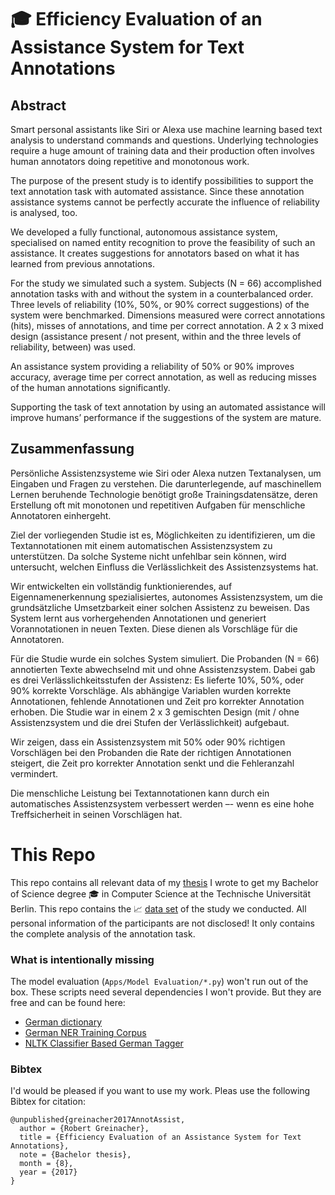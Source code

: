 # 🎓 Efficiency Evaluation of an Assistance System for Text Annotations

## Abstract

Smart personal assistants like Siri or Alexa use machine learning based text analysis to understand commands and questions. Underlying technologies require a huge amount of training data and their production often involves human annotators doing repetitive and monotonous work.The purpose of the present study is to identify possibilities to support the text annotation task with automated assistance. Since these annotation assistance systems cannot be perfectly accurate the influence of reliability is analysed, too.We developed a fully functional, autonomous assistance system, specialised on named entity recognition to prove the feasibility of such an assistance. It creates suggestions for annotators based on what it has learned from previous annotations.For the study we simulated such a system. Subjects (N = 66) accomplished annotation tasks with and without the system in a counterbalanced order. Three levels of reliability (10%, 50%, or 90% correct suggestions) of the system were benchmarked. Dimensions measured were correct annotations (hits), misses of annotations, and time per correct annotation. A 2 x 3 mixed design (assistance present / not present, within and the three levels of reliability, between) was used.An assistance system providing a reliability of 50% or 90% improves accuracy, average time per correct annotation, as well as reducing misses of the human annotations significantly.Supporting the task of text annotation by using an automated assistance will improve humans’ performance if the suggestions of the system are mature.

## Zusammenfassung

Persönliche Assistenzsysteme wie Siri oder Alexa nutzen Textanalysen, um Eingaben und Fragen zu verstehen. Die darunterlegende, auf maschinellem Lernen beruhende Technologie benötigt große Trainingsdatensätze, deren Erstellung oft mit monotonen und repetitiven Aufgaben für menschliche Annotatoren einhergeht.

Ziel der vorliegenden Studie ist es, Möglichkeiten zu identifizieren, um die Textannotationen mit einem automatischen Assistenzsystem zu unterstützen. Da solche Systeme nicht unfehlbar sein können, wird untersucht, welchen Einfluss die Verlässlichkeit des Assistenzsystems hat.

Wir entwickelten ein vollständig funktionierendes, auf Eigennamenerkennung spezialisiertes, autonomes Assistenzsystem, um die grundsätzliche Umsetzbarkeit einer solchen Assistenz zu beweisen. Das System lernt aus vorhergehenden Annotationen und generiert Vorannotationen in neuen Texten. Diese dienen als Vorschläge für die Annotatoren.

Für die Studie wurde ein solches System simuliert. Die Probanden (N = 66) annotierten Texte abwechselnd mit und ohne Assistenzsystem. Dabei gab es drei Verlässlichkeitsstufen der Assistenz: Es lieferte 10%, 50%, oder 90% korrekte Vorschläge. Als abhängige Variablen wurden korrekte Annotationen, fehlende Annotationen und Zeit pro korrekter Annotation erhoben. Die Studie war in einem 2 x 3 gemischten Design (mit / ohne Assistenzsystem und die drei Stufen der Verlässlichkeit) aufgebaut.

Wir zeigen, dass ein Assistenzsystem mit 50% oder 90% richtigen Vorschlägen bei den Probanden die Rate der richtigen Annotationen steigert, die Zeit pro korrekter Annotation senkt und die Fehleranzahl vermindert.

Die menschliche Leistung bei Textannotationen kann durch ein automatisches Assistenzsystem verbessert werden –- wenn es eine hohe Treffsicherheit in seinen Vorschlägen hat.

# This Repo

This repo contains all relevant data of my [thesis](https://github.com/RGreinacher/bachelor-thesis/tree/master/Thesis/Thesis.pdf) I wrote to get my Bachelor of Science degree 🎓 in Computer Science at the Technische Universität Berlin. This repo contains the 📈 [data set](https://github.com/RGreinacher/bachelor-thesis/tree/master/Studie/Data) of the study we conducted. All personal information of the participants are not disclosed! It only contains the complete analysis of the annotation task.
### What is intentionally missing

The model evaluation (`Apps/Model Evaluation/*.py`) won't run out of the box. These scripts need several dependencies I won't provide. But they are free and can be found here:

- [German dictionary](https://sourceforge.net/projects/germandict/files/)
- [German NER Training Corpus](https://sites.google.com/site/germeval2014ner/data)
- [NLTK Classifier Based German Tagger](https://github.com/ptnplanet/NLTK-Contributions/tree/master/ClassifierBasedGermanTagger)

### Bibtex

I'd would be pleased if you want to use my work. Pleas use the following Bibtex for citation:

```
@unpublished{greinacher2017AnnotAssist,
  author = {Robert Greinacher},
  title = {Efficiency Evaluation of an Assistance System for Text Annotations},
  note = {Bachelor thesis},
  month = {8},
  year = {2017}
}
```